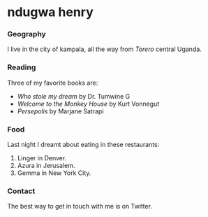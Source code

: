 # ndugwa henry

### Geography

I live in the city of kampala, all the way from *Torero* central Uganda.

### Reading

Three of my favorite books are:

- *Who stole my dream* by Dr. Tumwine G
- *Welcome to the Monkey House* by Kurt Vonnegut
- *Persepolis* by Marjane Satrapi

### Food

Last night I dreamt about eating in these restaurants:

1. Linger in Denver.
2. Azura in Jerusalem.
3. Gemma in New York City.

### Contact

The best way to get in touch with me is on Twitter.
